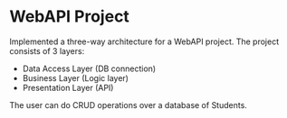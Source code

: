 # WebAPI Project

Implemented a three-way architecture for a WebAPI project. The project consists of 3 layers:
- Data Access Layer (DB connection)
- Business Layer (Logic layer)
- Presentation Layer (API)

The user can do CRUD operations over a database of Students.
